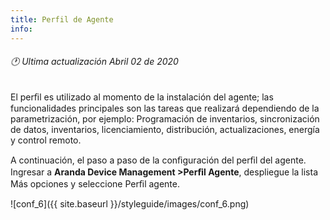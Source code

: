 ```yaml
---
title: Perfil de Agente
info:
---
```

###### 🕐 Ultima actualización Abril 02 de 2020


El perﬁl es utilizado al momento de la instalación del agente; las funcionalidades principales son las tareas que realizará dependiendo de la parametrización, por ejemplo: Programación de inventarios, sincronización de datos, inventarios, licenciamiento, distribución, actualizaciones, energía y control remoto.

A continuación, el paso a paso de la conﬁguración del perﬁl del agente. Ingresar a **Aranda Device Management >Perﬁl Agente**, despliegue la lista Más opciones y seleccione Perﬁl agente.


![conf_6]({{ site.baseurl }}/styleguide/images/conf_6.png)

